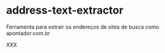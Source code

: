 address-text-extractor
======================
Ferramenta para extrair os endereços de sites de busca como apontador.com.br

XXX
